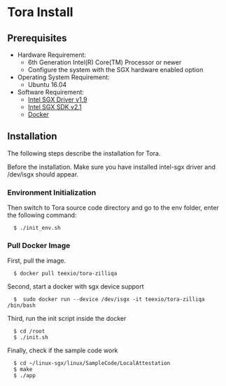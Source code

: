 # Tora Install

## Prerequisites

* Hardware Requirement:
  * 6th Generation Intel(R) Core(TM) Processor or newer
  * Configure the system with the SGX hardware enabled option
* Operating System Requirement:
  * Ubuntu 16.04
* Software Requirement:
  * [Intel SGX Driver v1.9](https://github.com/intel/linux-sgx-driver/tree/sgx_driver_1.9)
  * [Intel SGX SDK v2.1](https://github.com/intel/linux-sgx/tree/sgx_2.1)
  * [Docker](https://www.docker.com/)


## Installation

The following steps describe the installation for Tora.

Before the installation. Make sure you have installed intel-sgx driver and  /dev/isgx should appear.


<!-- Make sure again that you have installed intel-sgx driver, sdk and psw. To verify that you were successful, build the sample code in HW mode and run it.

```
  $ cd /PATH/TO/sgx-sdk-sourcecode/SampleCode/LocalAttestation
  $ make
  $ ./app
``` -->


###  Environment Initialization

Then switch to Tora source code directory and go to the env folder, enter the following command:

```
  $ ./init_env.sh  
```
### Pull Docker Image

First, pull the image.

```
  $ docker pull teexio/tora-zilliqa
```

Second, start a docker with sgx device support

```
  $  sudo docker run --device /dev/isgx -it teexio/tora-zilliqa /bin/bash
```

Third, run the init script inside the docker

```
  $ cd /root
  $ ./init.sh
```

Finally, check if the sample code work

```
  $ cd ~/linux-sgx/linux/SampleCode/LocalAttestation
  $ make 
  $ ./app
```
